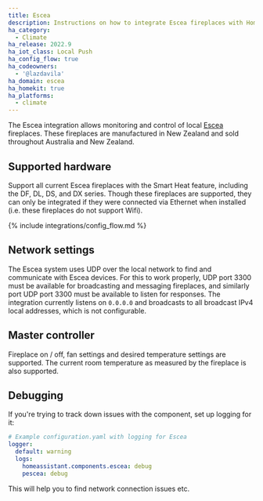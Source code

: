 ```yaml
---
title: Escea
description: Instructions on how to integrate Escea fireplaces with Home Assistant.
ha_category:
  - Climate
ha_release: 2022.9
ha_iot_class: Local Push
ha_config_flow: true
ha_codeowners:
  - '@lazdavila'
ha_domain: escea
ha_homekit: true
ha_platforms:
  - climate
---
```


The Escea integration allows monitoring and control of local [Escea](https://escea.com/) fireplaces. These fireplaces are manufactured in New Zealand and sold throughout Australia and New Zealand.

## Supported hardware

Support all current Escea fireplaces with the Smart Heat feature, including the DF, DL, DS, and DX series.
Though these fireplaces are supported, they can only be integrated if they were connected via Ethernet when installed (i.e. these fireplaces do not support Wifi).

{% include integrations/config_flow.md %}


## Network settings

The Escea system uses UDP over the local network to find and communicate with Escea devices. For this to work properly, UDP port  3300 must be available for broadcasting and messaging fireplaces, and similarly port UDP port 3300 must be available to listen for responses. The integration currently listens on `0.0.0.0` and broadcasts to all broadcast IPv4 local addresses, which is not configurable.

## Master controller

Fireplace on / off, fan settings and desired temperature settings are supported. The current room temperature as measured by the fireplace is also supported.

## Debugging

If you're trying to track down issues with the component, set up logging for it:

```yaml
# Example configuration.yaml with logging for Escea
logger:
  default: warning
  logs:
    homeassistant.components.escea: debug
    pescea: debug
```

This will help you to find network connection issues etc.